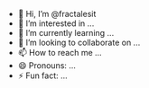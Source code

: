 - 👋 Hi, I’m @fractalesit
- 👀 I’m interested in ...
- 🌱 I’m currently learning ...
- 💞️ I’m looking to collaborate on ...
- 📫 How to reach me ...
- 😄 Pronouns: ...
- ⚡ Fun fact: ...

<!---
fractalesit/fractalesit is a ✨ special ✨ repository because its `README.md` (this file) appears on your GitHub profile.
You can click the Preview link to take a look at your changes.
--->
